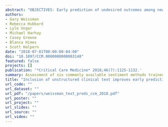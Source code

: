 ```yaml
---
abstract: "OBJECTIVES: Early prediction of undesired outcomes among newly hospitalized patients could improve patient triage and prompt conversations about patients' goals of care. We evaluated the performance of logistic regression, gradient boosting machine, random forest, and elastic net regression models, with and without unstructured clinical text data, to predict a binary composite outcome of in-hospital death or ICU length of stay greater than or equal to 7 days using data from the first 48 hours of hospitalization. DESIGN: Retrospective cohort study with split sampling for model training and testing. SETTING: A single urban academic hospital. PATIENTS: All hospitalized patients who required ICU care at the Beth Israel Deaconess Medical Center in Boston, MA, from 2001 to 2012. INTERVENTIONS: None. MEASUREMENTS AND MAIN RESULTS: Among eligible 25,947 hospital admissions, we observed 5,504 (21.2%) in which patients died or had ICU length of stay greater than or equal to 7 days. The gradient boosting machine model had the highest discrimination without (area under the receiver operating characteristic curve, 0.83; 95% CI, 0.81-0.84) and with (area under the receiver operating characteristic curve, 0.89; 95% CI, 0.88-0.90) text-derived variables. Both gradient boosting machines and random forests outperformed logistic regression without text data (p < 0.001), whereas all models outperformed logistic regression with text data (p < 0.02). The inclusion of text data increased the discrimination of all four model types (p < 0.001). Among those models using text data, the increasing presence of terms 'intubated' and 'poor prognosis' were positively associated with mortality and ICU length of stay, whereas the term 'extubated' was inversely associated with them. CONCLUSIONS: Variables extracted from unstructured clinical text from the first 48 hours of hospital admission using natural language processing techniques significantly improved the abilities of logistic regression and other machine learning models to predict which patients died or had long ICU stays. Learning health systems may adapt such models using open-source approaches to capture local variation in care patterns."
authors:
- Gary Weissman
- Rebecca Hubbard
- Lyle Ungar
- Michael Harhay
- Casey Greene
- Blanca Himes
- Scott Halpern
date: "2018-07-01T00:00:00-04:00"
doi: "10.1097/CCM.0000000000003148"
featured: false
projects: []
publication: '*Critical Care Medicine* 2018;46(7):1125-1132.'
summary: Assessment of six commonly available sentiment methods trained in non-clinical domains. We evaluated their performance at predicting mortality, and other clinical tasks. Existing sentiment methods have serious limitations with clinical data and should not be deployed to support decision making tools.
title: "Inclusion of unstructured clinical text improves early prediction of death or prolonged ICU stay"
url_code: ""
url_dataset: ""
url_pdf: "/papers/weissman_text_preds_ccm_2018.pdf"
url_poster: ""
url_project: ""
url_slides: ""
url_source: ""
url_video: ""
---
```



